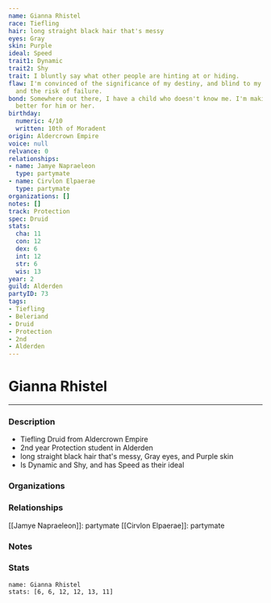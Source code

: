 ```yaml
---
name: Gianna Rhistel
race: Tiefling
hair: long straight black hair that's messy
eyes: Gray
skin: Purple
ideal: Speed
trait1: Dynamic
trait2: Shy
trait: I bluntly say what other people are hinting at or hiding.
flaw: I'm convinced of the significance of my destiny, and blind to my shortcomings
  and the risk of failure.
bond: Somewhere out there, I have a child who doesn't know me. I'm making the world
  better for him or her.
birthday:
  numeric: 4/10
  written: 10th of Moradent
origin: Aldercrown Empire
voice: null
relvance: 0
relationships:
- name: Jamye Napraeleon
  type: partymate
- name: Cirvlon Elpaerae
  type: partymate
organizations: []
notes: []
track: Protection
spec: Druid
stats:
  cha: 11
  con: 12
  dex: 6
  int: 12
  str: 6
  wis: 13
year: 2
guild: Alderden
partyID: 73
tags:
- Tiefling
- Beleriand
- Druid
- Protection
- 2nd
- Alderden
---
```

# Gianna Rhistel
---
### Description
- Tiefling Druid from Aldercrown Empire
- 2nd year Protection student in Alderden
- long straight black hair that's messy, Gray eyes, and Purple skin
- Is Dynamic and Shy, and has Speed as their ideal

### Organizations

### Relationships
[[Jamye Napraeleon]]: partymate
[[Cirvlon Elpaerae]]: partymate

### Notes

### Stats
```statblock
name: Gianna Rhistel
stats: [6, 6, 12, 12, 13, 11]
```